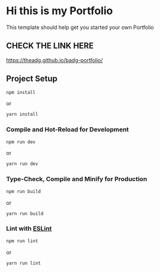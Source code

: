 # Hi this is my Portfolio

This template should help get you started your own Portfolio

## CHECK THE LINK HERE 
https://theadg.github.io/badg-portfolio/

## Project Setup

```sh
npm install
```
or
```sh
yarn install
```

### Compile and Hot-Reload for Development

```sh
npm run dev
```
or
```sh
yarn run dev
```

### Type-Check, Compile and Minify for Production

```sh
npm run build
```
or
```sh
yarn run build
```

### Lint with [ESLint](https://eslint.org/)

```sh
npm run lint
```
or
```sh
yarn run lint
```
